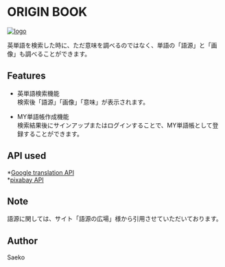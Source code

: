 # ORIGIN BOOK

[![logo](https://user-images.githubusercontent.com/58896213/76677958-17ee5e00-6617-11ea-8dcf-7abb1da8358b.jpg)](http://13.115.157.168)

英単語を検索した時に、ただ意味を調べるのではなく、単語の「語源」と「画像」も調べることができます。

## Features

* 英単語検索機能  
検索後「語源」「画像」「意味」が表示されます。

* MY単語帳作成機能  
検索結果後にサインアップまたはログインすることで、MY単語帳として登録することができます。

## API used
*[Google translation API](https://cloud.google.com/translate/docs?hl=ja)  
*[pixabay API](https://pixabay.com/api/docs/)




## Note

語源に関しては、サイト「語源の広場」様から引用させていただいております。

## Author

Saeko